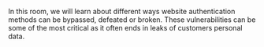 In this room, we will learn about different ways website authentication methods can be bypassed, defeated or broken. These vulnerabilities can be some of the most critical as it often ends in leaks of customers personal data.